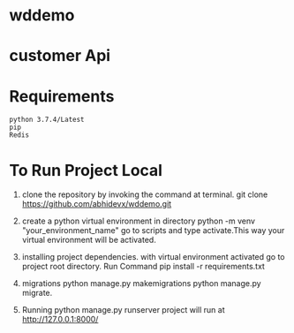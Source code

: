 # wddemo
# customer Api
# Requirements
    python 3.7.4/Latest
    pip
    Redis 
    
# To Run Project Local 

1. clone the repository by invoking the command at terminal.
    git clone https://github.com/abhidevx/wddemo.git

2. create a python virtual environment in directory
    python -m venv "your_environment_name"
    go to scripts and type activate.This way your virtual environment will be activated.

3. installing project dependencies.
    with virtual environment activated go to project root directory.
    Run Command pip install -r requirements.txt

4. migrations
    python manage.py makemigrations
    python manage.py migrate.

5. Running
    python manage.py runserver
    project will run at http://127.0.0.1:8000/